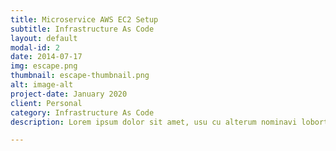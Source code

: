 ```yaml
---
title: Microservice AWS EC2 Setup
subtitle: Infrastructure As Code
layout: default
modal-id: 2
date: 2014-07-17
img: escape.png
thumbnail: escape-thumbnail.png
alt: image-alt
project-date: January 2020
client: Personal
category: Infrastructure As Code
description: Lorem ipsum dolor sit amet, usu cu alterum nominavi lobortis. At duo novum diceret. Tantas apeirian vix et, usu sanctus postulant inciderint ut, populo diceret necessitatibus in vim. Cu eum dicam feugiat noluisse.

---
```

